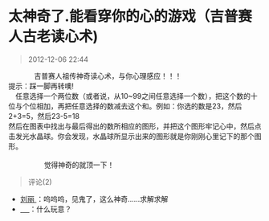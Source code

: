 # 太神奇了.能看穿你的心的游戏（吉普赛人古老读心术)
> 2012-12-06 22:44


             吉普赛人祖传神奇读心术，与你心理感应！！！  
提示：踩一脚再转噢!    
　任意选择一个两位数（或者说，从10~99之间任意选择一个数），把这个数的十位与个位相加，再把任意选择的数减去这个和。例如：你选的数是23，然后2+3=5，然后23-5=18  
然后在图表中找出与最后得出的数所相应的图形，并把这个图形牢记心中，然后点击发光水晶球。你会发现，水晶球所显示出来的图形就是你刚刚心里记下的那个图形。  
            
                  觉得神奇的就顶一下！
> 评论(2)


* [刘丽 ](https://user.qzone.qq.com/862212792)：呜呜呜，见鬼了，这么神奇……求解求解 
* [＿ ](https://user.qzone.qq.com/1192030120)：什么玩意？ 